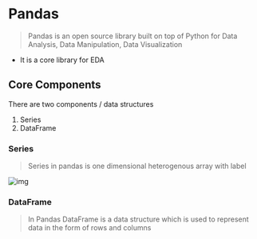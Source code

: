 # Pandas

> Pandas is an open source library built on top of Python for Data Analysis, Data Manipulation, Data Visualization

* It is a core library for EDA

## Core Components

There are two components / data structures

1. Series
2. DataFrame

### Series

> Series in pandas is one dimensional heterogenous array with label

![img](https://lh7-rt.googleusercontent.com/docsz/AD_4nXcLt-ZMdxz-0SDseUD84bSmDwSAnZ8URdwIty3nKNmr-n-ViY_WJn8g8fVWD2gpkrQLZFiDa0TTYrORVBvlh6FZi2WCDx4-Hvqc7X0Hdt96t5csbijo99rf3VG-PtDBR66RVBoil8DXCUcU3T-tf6uCgIM?key=TPsu5GVh7octFLwV1ne05w)

### DataFrame

> In Pandas DataFrame is a data structure which is used to represent data in the form of rows and columns